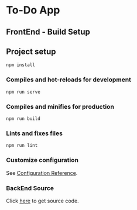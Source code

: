 # To-Do App

## FrontEnd - Build Setup

## Project setup

```
npm install
```

### Compiles and hot-reloads for development

```
npm run serve
```

### Compiles and minifies for production

```
npm run build
```

### Lints and fixes files

```
npm run lint
```

### Customize configuration

See [Configuration Reference](https://cli.vuejs.org/config/).

### BackEnd Source

Click [here](https://github.com/DoTrOngKhAnh/To-Do-App.git) to get source code.
